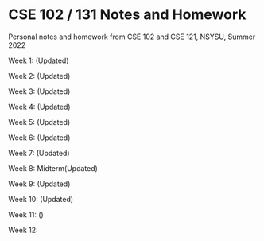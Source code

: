 # CSE 102 / 131 Notes and Homework

Personal notes and homework from CSE 102 and CSE 121, NSYSU, Summer 2022

Week 1: (Updated)

Week 2: (Updated)

Week 3: (Updated)

Week 4: (Updated)

Week 5: (Updated)

Week 6: (Updated)

Week 7: (Updated)

Week 8: Midterm(Updated)

Week 9: (Updated)

Week 10: (Updated)

Week 11: ()

Week 12:
